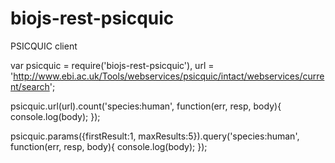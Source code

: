 biojs-rest-psicquic
===================

PSICQUIC client

var psicquic = require('biojs-rest-psicquic'), url = 'http://www.ebi.ac.uk/Tools/webservices/psicquic/intact/webservices/current/search';

psicquic.url(url).count('species:human', function(err, resp, body){
    console.log(body);
});

psicquic.params({firstResult:1, maxResults:5}).query('species:human', function(err, resp, body){
    console.log(body);
});



